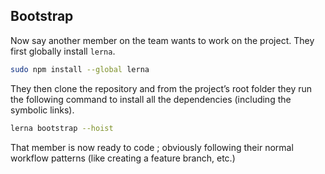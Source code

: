 ## Bootstrap

Now say another member on the team wants to work on the project. 
They first globally install `lerna`.

```bash
sudo npm install --global lerna
```

They then clone the repository
and from the project’s root folder they run the following command 
to install all the dependencies (including the symbolic links).

```bash
lerna bootstrap --hoist
```

That member is now ready to code
; obviously following their normal workflow patterns 
(like creating a feature branch, etc.)